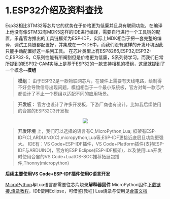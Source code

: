 # 1.ESP32介绍及资料查找

 Esp32相比STM32等芯片它的优势在于价格更为低廉并且具有联网功能，在编译上他没有像STM32有MDK5这样的IDE进行编译，需要自行进行一个工具链的配置，乐鑫官方推出的工具链框架为ESP-IDF，实际上MDK相当于把一套完整的编译，调试工具链都配置好，并集成在一个IDE中，而我们没有这样的开发环境因此只能手动配置好这一系列工具。
 在芯片类型上有ESP8266,ESP32,ESP32-C,ESP32-S，C系列性能有所阉割但是价格更为低廉，S系列待学习。而我们日常所提到的ESP32-CAM实际上是基于ESP32的一款支持相机的模组，这里就提到了一个概念--**模组**

>**模组：** 由于ESP32是一款物联网芯片，在硬件上需要有天线电路，绘制得不好会导致信号出现问题，模组相当于一个最小系统板，官方对每一款芯片都设计了不止一个模组以适配不同的应用场景。

>**开发板：** 官方也设计了许多开发板，下游厂商也有设计，比如我后续使用的合宙的ESP32C3开发板

<div align=center><img src="https://s2.loli.net/2022/06/09/RUEZkNsOaqgIw91.png"></div>

>**开发环境** 上，我们可以选择的语言有C,MicroPython,Lua;
框架有ESP-IDF(C),ARDUINO(C),micropython,Lua等;ESP-IDF更接近底层且功能更强大。
IDE有：VS Code+ESP-IDF插件，VS Code+Platform插件(支持ESP-IDF与ARDUINO)，官方的ESP Eclipse(ESP-IDF框架)，以及使用Lua开发时使用合宙的VS Code+LuatOS-SOC推荐拓展包插件,Thonny(micropython)

**后续主要使用VS Code+ESP-IDF插件使用C语言开发**

[MicroPython](http://www.micropython.org/)与Lua语言都需要往芯片烧录**解释器固件**
MicroPython固件[下载链接](http://www.micropython.org/download/),[烧录教程](https://www.bilibili.com/read/cv15460009/)，IDE使用Eclipse，可借鉴[教程]
Lua烧录与使用见[合宙文档](https://wiki.luatos.com/boardGuide/index.html)
